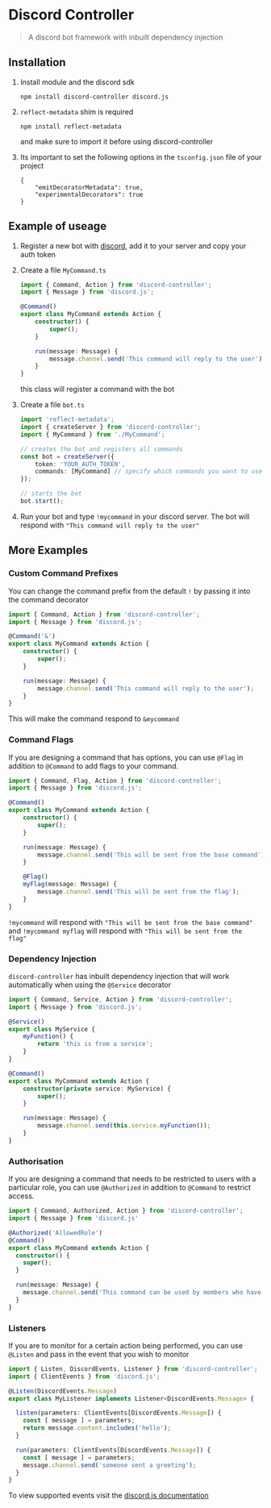 # Discord Controller
> A discord bot framework with inbuilt dependency injection

## Installation

1. Install module and the discord sdk

    `npm install discord-controller discord.js`

2. `reflect-metadata` shim is required

    `npm install reflect-metadata`

   and make sure to import it before using discord-controller

3. Its important to set the following options in the `tsconfig.json` file of your project

    ```
    {
        "emitDecoratorMetadata": true,
        "experimentalDecorators": true
    }
    ```

## Example of useage

1. Register a new bot with [discord](https://discordjs.guide/preparations/setting-up-a-bot-application.html#creating-your-bot), add it to your server and copy your auth token

2. Create a file `MyCommand.ts`

    ```typescript
    import { Command, Action } from 'discord-controller';
    import { Message } from 'discord.js';

    @Command()
    export class MyCommand extends Action {
        constructor() {
            super();
        }

        run(message: Message) {
            message.channel.send('This command will reply to the user');
        }
    }
    ```

    this class will register a command with the bot

3. Create a file `bot.ts`
    ```typescript
    import 'reflect-metadata';
    import { createServer } from 'discord-controller';
    import { MyCommand } from './MyCommand';

    // creates the bot and registers all commands
    const bot = createServer({
        token: 'YOUR_AUTH_TOKEN',
        commands: [MyCommand] // specify which commands you want to use
    });

    // starts the bot
    bot.start();
    ```

4. Run your bot and type `!mycommand` in your discord server. The bot will respond with `"This command will reply to the user"`

## More Examples

### Custom Command Prefixes

You can change the command prefix from the default `!` by passing it into the command decorator

```typescript
import { Command, Action } from 'discord-controller';
import { Message } from 'discord.js';

@Command('&')
export class MyCommand extends Action {
    constructor() {
        super();
    }

    run(message: Message) {
        message.channel.send('This command will reply to the user');
    }
}
```

This will make the command respond to `&mycommand`

### Command Flags

If you are designing a command that has options, you can use `@Flag` in addition to `@Command` to add flags to your command.

```typescript
import { Command, Flag, Action } from 'discord-controller';
import { Message } from 'discord.js';

@Command()
export class MyCommand extends Action {
    constructor() {
        super();
    }

    run(message: Message) {
        message.channel.send('This will be sent from the base command');
    }

    @Flag()
    myFlag(message: Message) {
        message.channel.send('This will be sent from the flag');
    }
}
```

`!mycommand` will respond with `"This will be sent from the base command"` and `!mycommand myflag` will respond with `"This will be sent from the flag"`

### Dependency Injection

`discord-controller` has inbuilt dependency injection that will work automatically when using the `@Service` decorator

```typescript
import { Command, Service, Action } from 'discord-controller';
import { Message } from 'discord.js';

@Service()
export class MyService {
    myFunction() {
        return 'this is from a service';
    }
}

@Command()
export class MyCommand extends Action {
    constructor(private service: MyService) {
        super();
    }

    run(message: Message) {
        message.channel.send(this.service.myFunction());
    }
}
```

### Authorisation

If you are designing a command that needs to be restricted to users with a particular role, you can use `@Authorized` in addition to `@Command` to restrict access.

```typescript
import { Command, Authorized, Action } from 'discord-controller';
import { Message } from 'discord.js'

@Authorized('AllowedRole')
@Command()
export class MyCommand extends Action {
  constructor() {
    super();
  }

  run(message: Message) {
    message.channel.send('This command can be used by members who have the `AllowedRole` role');
  }
}
```

### Listeners

If you are to monitor for a certain action being performed, you can use `@Listen` and pass in the event that you wish to monitor

```typescript
import { Listen, DiscordEvents, Listener } from 'discord-controller';
import { ClientEvents } from 'discord.js';

@Listen(DiscordEvents.Message)
export class MyListener implements Listener<DiscordEvents.Message> {

  listen(parameters: ClientEvents[DiscordEvents.Message]) {
    const [ message ] = parameters;
    return message.content.includes('hello');
  }

  run(parameters: ClientEvents[DiscordEvents.Message]) {
    const [ message ] = parameters;
    message.channel.send('someone sent a greeting');
  }
}
```

To view supported events visit the [discord.js documentation](https://discord.js.org/#/docs/main/stable/class/Client?scrollTo=e-channelCreate)
